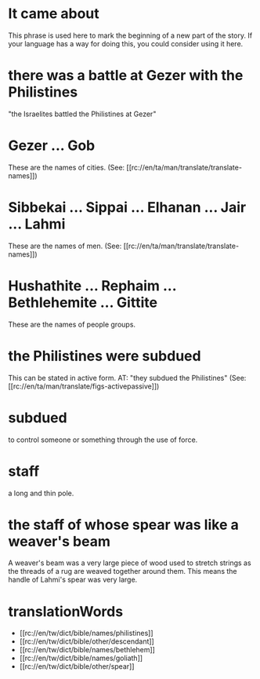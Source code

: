 # It came about

This phrase is used here to mark the beginning of a new part of the story. If your language has a way for doing this, you could consider using it here.

# there was a battle at Gezer with the Philistines

"the Israelites battled the Philistines at Gezer"

# Gezer ... Gob

These are the names of cities. (See: [[rc://en/ta/man/translate/translate-names]])

# Sibbekai ... Sippai ... Elhanan ... Jair ... Lahmi

These are the names of men. (See: [[rc://en/ta/man/translate/translate-names]])

# Hushathite ... Rephaim ... Bethlehemite ... Gittite

These are the names of people groups.

# the Philistines were subdued

This can be stated in active form. AT: "they subdued the Philistines" (See: [[rc://en/ta/man/translate/figs-activepassive]])

# subdued

to control someone or something through the use of force.

# staff

a long and thin pole.

# the staff of whose spear was like a weaver's beam

A weaver's beam was a very large piece of wood used to stretch strings as the threads of a rug are weaved together around them. This means the handle of Lahmi's spear was very large.

# translationWords

* [[rc://en/tw/dict/bible/names/philistines]]
* [[rc://en/tw/dict/bible/other/descendant]]
* [[rc://en/tw/dict/bible/names/bethlehem]]
* [[rc://en/tw/dict/bible/names/goliath]]
* [[rc://en/tw/dict/bible/other/spear]]